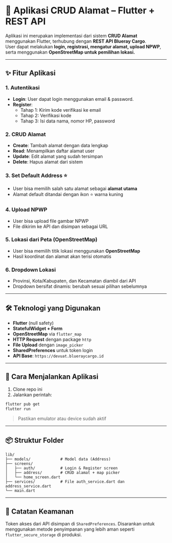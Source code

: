 # 📲 Aplikasi CRUD Alamat – Flutter + REST API

Aplikasi ini merupakan implementasi dari sistem **CRUD Alamat** menggunakan Flutter, terhubung dengan **REST API Blueray Cargo**.  
User dapat melakukan **login, registrasi, mengatur alamat, upload NPWP**, serta menggunakan **OpenStreetMap untuk pemilihan lokasi.**

---

## ✨ Fitur Aplikasi

### 1. Autentikasi
- **Login**: User dapat login menggunakan email & password.
- **Register**:
  - Tahap 1: Kirim kode verifikasi ke email
  - Tahap 2: Verifikasi kode
  - Tahap 3: Isi data nama, nomor HP, password

### 2. CRUD Alamat
- **Create**: Tambah alamat dengan data lengkap
- **Read**: Menampilkan daftar alamat user
- **Update**: Edit alamat yang sudah tersimpan
- **Delete**: Hapus alamat dari sistem

### 3. Set Default Address ⭐
- User bisa memilih salah satu alamat sebagai **alamat utama**
- Alamat default ditandai dengan ikon ⭐ warna kuning

### 4. Upload NPWP
- User bisa upload file gambar NPWP
- File dikirim ke API dan disimpan sebagai URL

### 5. Lokasi dari Peta (OpenStreetMap)
- User bisa memilih titik lokasi menggunakan **OpenStreetMap**
- Hasil koordinat dan alamat akan terisi otomatis

### 6. Dropdown Lokasi
- Provinsi, Kota/Kabupaten, dan Kecamatan diambil dari API
- Dropdown bersifat dinamis: berubah sesuai pilihan sebelumnya

---

## 🛠 Teknologi yang Digunakan

- **Flutter** (null safety)
- **StatefulWidget + Form**
- **OpenStreetMap** via `flutter_map`
- **HTTP Request** dengan package `http`
- **File Upload** dengan `image_picker`
- **SharedPreferences** untuk token login
- **API Base**: `https://devuat.blueraycargo.id`

---

## 🚀 Cara Menjalankan Aplikasi

1. Clone repo ini
2. Jalankan perintah:
```bash
flutter pub get
flutter run
```

> Pastikan emulator atau device sudah aktif

---

## 📦 Struktur Folder

```
lib/
├── models/             # Model data (Address)
├── screens/
│   ├── auth/           # Login & Register screen
│   ├── address/        # CRUD alamat + map picker
│   └── home_screen.dart
├── services/           # File auth_service.dart dan address_service.dart
└── main.dart
```

---

## 🔐 Catatan Keamanan
Token akses dari API disimpan di `SharedPreferences`. Disarankan untuk menggunakan metode penyimpanan yang lebih aman seperti `flutter_secure_storage` di produksi.